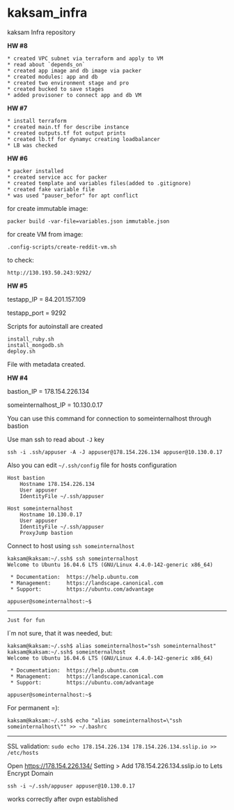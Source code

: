# kaksam_infra

kaksam Infra repository

**HW #8**

    * created VPC subnet via terraform and apply to VM
    * read about `depends_on`
    * created app image and db image via packer
    * created modules: app and db
    * created two environment stage and pro
    * created bucked to save stages
    * added provisoner to connect app and db VM

**HW #7**

    * install terraform
    * created main.tf for describe instance
    * created outputs.tf fot output prints
    * created lb.tf for dynamyc creating loadbalancer
    * LB was checked

**HW #6**

    * packer installed
    * created service acc for packer
    * created template and variables files(added to .gitignore)
    * created fake variable file
    * was used "pauser_befor" for apt conflict

for create immutable image:

`packer build -var-file=variables.json immutable.json `

for create VM from image:

`.config-scripts/create-reddit-vm.sh`

to check:

`http://130.193.50.243:9292/`

**HW #5**

testapp_IP = 84.201.157.109

testapp_port = 9292

Scripts for autoinstall are created

```
install_ruby.sh
install_mongodb.sh
deploy.sh
```

File with metadata created.

**HW #4**


bastion_IP = 178.154.226.134

someinternalhost_IP = 10.130.0.17

You can use this command for connection to someinternalhost through bastion

Use man ssh to read about `-J` key

`ssh -i .ssh/appuser -A -J appuser@178.154.226.134 appuser@10.130.0.17`

Also you can edit `~/.ssh/config` file for hosts configuration

````
Host bastion
    Hostname 178.154.226.134
    User appuser
    IdentityFile ~/.ssh/appuser

Host someinternalhost
    Hostname 10.130.0.17
    User appuser
    IdentityFile ~/.ssh/appuser
    ProxyJump bastion
````

Connect to host using `ssh someinternalhost`

```
kaksam@kaksam:~/.ssh$ ssh someinternalhost
Welcome to Ubuntu 16.04.6 LTS (GNU/Linux 4.4.0-142-generic x86_64)

 * Documentation:  https://help.ubuntu.com
 * Management:     https://landscape.canonical.com
 * Support:        https://ubuntu.com/advantage

appuser@someinternalhost:~$
```

------------
`Just for fun`

I`m not sure, that it was needed, but:
```
kaksam@kaksam:~/.ssh$ alias someinternalhost="ssh someinternalhost"
kaksam@kaksam:~/.ssh$ someinternalhost
Welcome to Ubuntu 16.04.6 LTS (GNU/Linux 4.4.0-142-generic x86_64)

 * Documentation:  https://help.ubuntu.com
 * Management:     https://landscape.canonical.com
 * Support:        https://ubuntu.com/advantage

appuser@someinternalhost:~$

```

For permanent =):

`kaksam@kaksam:~/.ssh$ echo "alias someinternalhost=\"ssh someinternalhost\"" >> ~/.bashrc`


----------------------
SSL validation:
`sudo echo 178.154.226.134 178.154.226.134.sslip.io >> /etc/hosts`

Open https://178.154.226.134/ Setting > Add 178.154.226.134.sslip.io to Lets Encrypt Domain

`ssh -i ~/.ssh/appuser appuser@10.130.0.17`

works correctly after ovpn established
